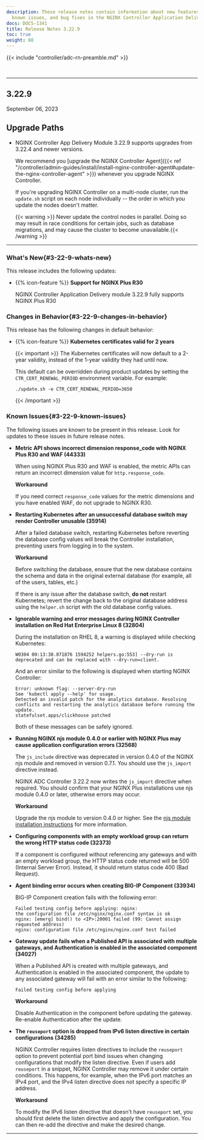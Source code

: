 ```yaml
---
description: These release notes contain information about new features, improvements,
  known issues, and bug fixes in the NGINX Controller Application Delivery Module.
docs: DOCS-1341
title: Release Notes 3.22.9
toc: true
weight: 88
---
```


{{< include "controller/adc-rn-preamble.md" >}}

&nbsp;

---

## 3.22.9
September 06, 2023

## Upgrade Paths

- NGINX Controller App Delivery Module 3.22.9 supports upgrades from 3.22.4 and newer versions.

  We recommend you [upgrade the NGINX Controller Agent]({{< ref "/controller/admin-guides/install/install-nginx-controller-agent#update-the-nginx-controller-agent" >}}) whenever you upgrade NGINX Controller.

  If you're upgrading NGINX Controller on a multi-node cluster, run the `update.sh` script on each node individually -- the order in which you update the nodes doesn't matter.

  {{< warning >}} Never update the control nodes in parallel. Doing so may result in race conditions for certain jobs, such as database migrations, and may cause the cluster to become unavailable.{{< /warning >}}

---

### What's New{#3-22-9-whats-new}
This release includes the following updates:

- {{% icon-feature %}} **Support for NGINX Plus R30**<a name="3-22-9-whats-new-Support-for-NGINX-Plus-R30"></a>

  NGINX Controller Application Delivery module 3.22.9 fully supports NGINX Plus R30


### Changes in Behavior{#3-22-9-changes-in-behavior}
This release has the following changes in default behavior:

- {{% icon-feature %}} **Kubernetes certificates valid for 2 years**<a name="3-22-9-changes-in-behavior-Kubernetes-certificates-valid-for-2-years"></a>

  {{< important >}}
  The Kubernetes certificates will now default to a 2-year validity, instead of the 1-year validity they had until now.

  This default can be overridden during product updates by setting the `CTR_CERT_RENEWAL_PERIOD` environment variable. For example:

  ```shell
  ./update.sh -e CTR_CERT_RENEWAL_PERIOD=3650
  ```

  {{< /important >}}


### Known Issues{#3-22-9-known-issues}

The following issues are known to be present in this release. Look for updates to these issues in future release notes.

- **Metric API shows incorrect dimension response_code with NGINX Plus R30 and WAF (44333)**

  When using NGINX Plus R30 and WAF is enabled, the metric APIs can return an incorrect dimension value for `http.response_code`.

  **Workaround**

  If you need correct `response_code` values for the metric dimensions and you have enabled WAF, do not upgrade to NGINX R30.

- **Restarting Kubernetes after an unsuccessful database switch may render Controller unusable (35914)**

  After a failed database switch, restarting Kubernetes before reverting the database config values will break the Controller installation, preventing users from logging in to the system.

  **Workaround**

  Before switching the database, ensure that the new database contains the schema and data in the original external database (for example, all of the users, tables, etc.)

  If there is any issue after the database switch, **do not** restart Kubernetes; revert the change back to the original database address using the `helper.sh` script with the old database config values.

- **Ignorable warning and error messages during NGINX Controller installation on Red Hat Enterprise Linux 8 (32804)**

  During the installation on RHEL 8, a warning is displayed while checking Kubernetes:

  ```text
  W0304 00:13:38.871876 1594252 helpers.go:553] --dry-run is deprecated and can be replaced with --dry-run=client.
  ```

  And an error similar to the following is displayed when starting NGINX Controller:

  ```text
  Error: unknown flag: --server-dry-run
  See 'kubectl apply --help' for usage.
  Detected an invalid patch for the analytics database. Resolving conflicts and restarting the analytics database before running the update.
  statefulset.apps/clickhouse patched
  ```

  Both of these messages can be safely ignored.

- **Running NGINX njs module 0.4.0 or earlier with NGINX Plus may cause application configuration errors (32568)**

  The `js_include` directive was deprecated in version 0.4.0 of the NGINX njs module and removed in version 0.7.1. You should use the `js_import` directive instead.

  NGINX ADC Controller 3.22.2 now writes the `js_import` directive when required. You should confirm that your NGINX Plus installations use njs module 0.4.0 or later, otherwise errors may occur.

  **Workaround**

  Upgrade the njs module to version 0.4.0 or higher. See the [njs module installation instructions](https://nginx.org/en/docs/njs/install.html) for more information.

- **Configuring components with an empty workload group can return the wrong HTTP status code (32373)**

  If a component is configured without referencing any gateways and with an empty workload group, the HTTP status code returned will be 500 (Internal Server Error).  Instead, it should return status code 400 (Bad Request).

- **Agent binding error occurs when creating BIG-IP Component (33934)**

  BIG-IP Component creation fails with the following error:

  ``` text
  Failed testing config before applying: nginx:
  the configuration file /etc/nginx/nginx.conf syntax is ok
  nginx: [emerg] bind() to <IP>:20001 failed (99: Cannot assign requested address)
  nginx: configuration file /etc/nginx/nginx.conf test failed
  ```

- **Gateway update fails when a Published API is associated with multiple gateways, and Authentication is enabled in the associated component (34027)**

  When a Published API is created with multiple gateways, and Authentication is enabled in the associated component, the update to any associated gateway will fail with an error similar to the following:

  ```text
  Failed testing config before applying
  ```

  **Workaround**

  Disable Authentication in the component before updating the gateway. Re-enable Authentication after the update.

- **The `reuseport` option is dropped from IPv6 listen directive in certain configurations (34285)**

  NGINX Controller requires listen directives to include the `reuseport` option to prevent potential port bind issues when changing configurations that modify the listen directive. Even if users add `reuseport` in a snippet, NGINX Controller may remove it under certain conditions. This happens, for example, when the IPv6 port matches an IPv4 port, and the IPv4 listen directive does not specify a specific IP address.

  **Workaround**

  To modify the IPv6 listen directive that doesn't have `reuseport` set, you should first delete the listen directive and apply the configuration. You can then re-add the directive and make the desired change.

---

